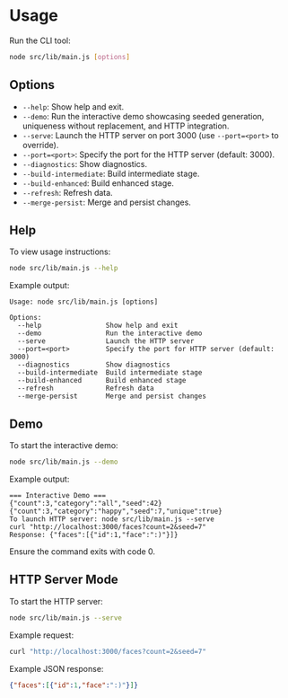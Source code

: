 # Usage

Run the CLI tool:

```bash
node src/lib/main.js [options]
```

## Options

- `--help`: Show help and exit.
- `--demo`: Run the interactive demo showcasing seeded generation, uniqueness without replacement, and HTTP integration.
- `--serve`: Launch the HTTP server on port 3000 (use `--port=<port>` to override).
- `--port=<port>`: Specify the port for the HTTP server (default: 3000).
- `--diagnostics`: Show diagnostics.
- `--build-intermediate`: Build intermediate stage.
- `--build-enhanced`: Build enhanced stage.
- `--refresh`: Refresh data.
- `--merge-persist`: Merge and persist changes.

## Help

To view usage instructions:

```bash
node src/lib/main.js --help
```

Example output:

```
Usage: node src/lib/main.js [options]

Options:
  --help                Show help and exit
  --demo                Run the interactive demo
  --serve               Launch the HTTP server
  --port=<port>         Specify the port for HTTP server (default: 3000)
  --diagnostics         Show diagnostics
  --build-intermediate  Build intermediate stage
  --build-enhanced      Build enhanced stage
  --refresh             Refresh data
  --merge-persist       Merge and persist changes
```

## Demo

To start the interactive demo:

```bash
node src/lib/main.js --demo
```

Example output:

```
=== Interactive Demo ===
{"count":3,"category":"all","seed":42}
{"count":3,"category":"happy","seed":7,"unique":true}
To launch HTTP server: node src/lib/main.js --serve
curl "http://localhost:3000/faces?count=2&seed=7"
Response: {"faces":[{"id":1,"face":":)"}]}
```

Ensure the command exits with code 0.

## HTTP Server Mode

To start the HTTP server:

```bash
node src/lib/main.js --serve
```

Example request:

```bash
curl "http://localhost:3000/faces?count=2&seed=7"
```

Example JSON response:

```json
{"faces":[{"id":1,"face":":)"}]}
```